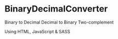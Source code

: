 # BinaryDecimalConverter

Binary to Decimal
Decimal to Binary
Two-complement 

Using HTML, JavaScript & SASS
